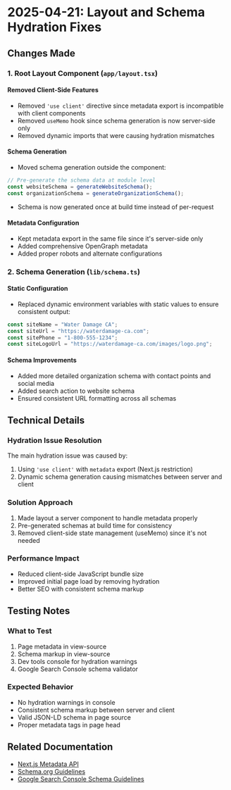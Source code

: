 # 2025-04-21: Layout and Schema Hydration Fixes

## Changes Made

### 1. Root Layout Component (`app/layout.tsx`)

#### Removed Client-Side Features
- Removed `'use client'` directive since metadata export is incompatible with client components
- Removed `useMemo` hook since schema generation is now server-side only
- Removed dynamic imports that were causing hydration mismatches

#### Schema Generation
- Moved schema generation outside the component:
```typescript
// Pre-generate the schema data at module level
const websiteSchema = generateWebsiteSchema();
const organizationSchema = generateOrganizationSchema();
```
- Schema is now generated once at build time instead of per-request

#### Metadata Configuration
- Kept metadata export in the same file since it's server-side only
- Added comprehensive OpenGraph metadata
- Added proper robots and alternate configurations

### 2. Schema Generation (`lib/schema.ts`)

#### Static Configuration
- Replaced dynamic environment variables with static values to ensure consistent output:
```typescript
const siteName = "Water Damage CA";
const siteUrl = "https://waterdamage-ca.com";
const sitePhone = "1-800-555-1234";
const siteLogoUrl = "https://waterdamage-ca.com/images/logo.png";
```

#### Schema Improvements
- Added more detailed organization schema with contact points and social media
- Added search action to website schema
- Ensured consistent URL formatting across all schemas

## Technical Details

### Hydration Issue Resolution
The main hydration issue was caused by:
1. Using `'use client'` with `metadata` export (Next.js restriction)
2. Dynamic schema generation causing mismatches between server and client

### Solution Approach
1. Made layout a server component to handle metadata properly
2. Pre-generated schemas at build time for consistency
3. Removed client-side state management (useMemo) since it's not needed

### Performance Impact
- Reduced client-side JavaScript bundle size
- Improved initial page load by removing hydration
- Better SEO with consistent schema markup

## Testing Notes

### What to Test
1. Page metadata in view-source
2. Schema markup in view-source
3. Dev tools console for hydration warnings
4. Google Search Console schema validator

### Expected Behavior
- No hydration warnings in console
- Consistent schema markup between server and client
- Valid JSON-LD schema in page source
- Proper metadata tags in page head

## Related Documentation
- [Next.js Metadata API](https://nextjs.org/docs/app/api-reference/functions/generate-metadata)
- [Schema.org Guidelines](https://schema.org/docs/gs.html)
- [Google Search Console Schema Guidelines](https://developers.google.com/search/docs/advanced/structured-data)
